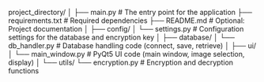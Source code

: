 project_directory/
│
├── main.py                 # The entry point for the application
├── requirements.txt        # Required dependencies
├── README.md               # Optional: Project documentation
│
├── config/
│   └── settings.py         # Configuration settings for the database and encryption key
│
├── database/
│   └── db_handler.py       # Database handling code (connect, save, retrieve)
│
├── ui/
│   └── main_window.py      # PyQt5 UI code (main window, image selection, display)
│
└── utils/
    └── encryption.py       # Encryption and decryption functions
